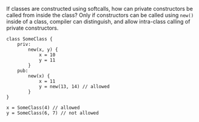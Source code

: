 If classes are constructed using softcalls, how can private constructors be called 
from inside the class? Only if constructors can be called using `new()` inside of 
a class, compiler can distinguish, and allow intra-class calling of private 
constructors.
```
class SomeClass {
    priv:
        new(x, y) {
            x = 10
            y = 11
        }
    pub:
        new(x) {
            x = 11
            y = new(13, 14) // allowed
        }
}

x = SomeClass(4) // allowed
y = SomeClass(6, 7) // not allowed
```
